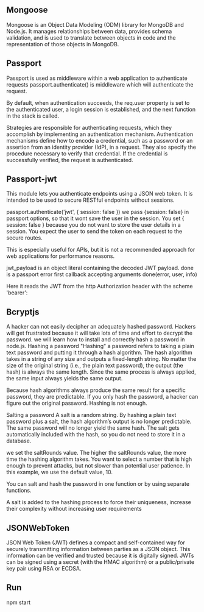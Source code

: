 Mongoose
-------------
Mongoose is an Object Data Modeling (ODM) library for MongoDB and Node.js. 
It manages relationships between data, provides schema validation, and is used to translate 
between objects in code and the representation of those objects in MongoDB.



Passport
--------

Passport is used as middleware within a web application to authenticate requests
passport.authenticate() is middleware which will authenticate the request.

By default, when authentication succeeds, the req.user property is set to the authenticated user,
a login session is established, and the next function in the stack is called. 

Strategies are responsible for authenticating requests, which they accomplish by implementing an authentication mechanism. Authentication mechanisms define how to encode a credential, such as a password or an assertion from an identity provider (IdP), in a request. They also specify the procedure necessary to verify that credential. If the credential is successfully verified, the request is authenticated.

Passport-jwt
-------------
This module lets you authenticate endpoints using a JSON web token. 
It is intended to be used to secure RESTful endpoints without sessions.

passport.authenticate('jwt', { session: false })
we pass {session: false} in passport options, so that it wont save the user in the session.
You set { session: false } because you do not want to store the user details in a session. 
You expect the user to send the token on each request to the secure routes.

This is especially useful for APIs, 
but it is not a recommended approach for web applications for performance reasons.

jwt_payload is an object literal containing the decoded JWT payload.
done is a passport error first callback accepting arguments done(error, user, info)

Here it reads the JWT from the http Authorization header with the scheme 'bearer':

Bcryptjs
-------
A hacker can not easily decipher an adequately hashed password. Hackers will get frustrated because it will take lots of time and effort to decrypt the password.
we will learn how to install and correctly hash a password in node.js.
Hashing a password
"Hashing" a password refers to taking a plain text password and putting it through a hash algorithm. The hash algorithm takes in a string of any size and outputs a fixed-length string. No matter the size of the original string (i.e., the plain text password), the output (the hash) is always the same length. Since the same process is always applied, the same input always yields the same output.

Because hash algorithms always produce the same result for a specific password, they are predictable. If you only hash the password, a hacker can figure out the original password. Hashing is not enough.

Salting a password
A salt is a random string. By hashing a plain text password plus a salt, the hash algorithm’s output is no longer predictable. The same password will no longer yield the same hash. The salt gets automatically included with the hash, so you do not need to store it in a database.

we set the saltRounds value. The higher the saltRounds value, the more time the hashing algorithm takes. You want to select a number that is high enough to prevent attacks, but not slower than potential user patience. In this example, we use the default value, 10.

You can salt and hash the password in one function or by using separate functions.

A salt is added to the hashing process to force their uniqueness, increase their complexity without increasing user requirements

JSONWebToken
------------
JSON Web Token (JWT) defines a compact and self-contained way for securely transmitting information between parties as a JSON object. This information can be verified and trusted because it is digitally signed. 
JWTs can be signed using a secret (with the HMAC algorithm) or a public/private key pair using RSA or ECDSA.

Run
---
npm start
